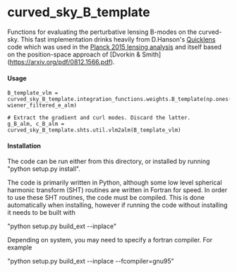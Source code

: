 # curved_sky_B_template

Functions for evaluating the perturbative lensing B-modes on the curved-sky. This fast implementation drinks heavily from D.Hanson's [Quicklens](https://github.com/dhanson/quicklens) code which was used in the [Planck 2015 lensing analysis](https://arxiv.org/pdf/1502.01591.pdf) and itself based on the position-space approach of [Dvorkin & Smith] (https://arxiv.org/pdf/0812.1566.pdf).

#### Usage
```
B_template_vlm = curved_sky_B_template.integration_functions.weights.B_template(np.ones(lmax)).eval_fullsky(wiener_filtered_phi, wiener_filtered_e_alm)

# Extract the gradient and curl modes. Discard the latter.
g_B_alm, c_B_alm = curved_sky_B_template.shts.util.vlm2alm(B_template_vlm)
```

#### Installation
The code can be run either from this directory, or installed by 
running "python setup.py install".

The code is primarily written in Python, although some low level 
spherical harmonic transform (SHT) routines are written in Fortran 
for speed. In order to use these SHT routines, the code must be 
compiled. This is done automatically when installing, however if 
running the code without installing it needs to be built with

"python setup.py build_ext --inplace"

Depending on system, you may need to specify a fortran compiler. 
For example

"python setup.py build_ext --inplace --fcompiler=gnu95"
